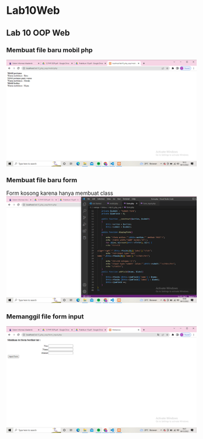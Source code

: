 # Lab10Web

## Lab 10 OOP Web

### Membuat file baru mobil php
![Gambar 1](Folder/SS1.png)

### Membuat file baru form
Form kosong karena hanya membuat class
![Gambar 2](Folder/SS2.png)

### Memanggil file form input
![Gambar 3](Folder/SS3.png)